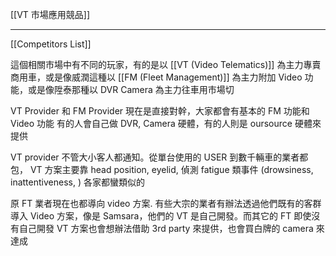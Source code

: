 [[VT 市場應用競品]]

---

[[Competitors List]]

這個相關市場中有不同的玩家，有的是以 [[VT (Video Telematics)]] 為主力專賣商用車，或是像威潤這種以 [[FM (Fleet Management)]] 為主力附加 Video 功能，或是像陞泰那種以 DVR Camera 為主力往車用市場切

VT Provider 和 FM Provider 現在是直接對幹，大家都會有基本的 FM 功能和 Video 功能
有的人會自己做 DVR, Camera 硬體，有的人則是 oursource 硬體來提供

VT provider 不管大小客人都通知。從單台使用的 USER 到數千輛車的業者都包，
VT 方案主要靠 head position, eyelid, 偵測 fatigue 類事件 (drowsiness, inattentiveness, ) 各家都蠻類似的

原 FT 業者現在也都導向 video 方案. 有些大宗的業者有辦法透過他們既有的客群導入 Video 方案，像是 Samsara，他們的 VT 是自己開發。而其它的 FT 即使沒有自己開發 VT 方案也會想辦法借助 3rd party 來提供，也會買白牌的 camera 來達成


